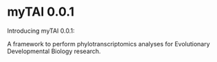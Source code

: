 myTAI 0.0.1
===========

Introducing myTAI 0.0.1:

A framework to perform phylotranscriptomics analyses for Evolutionary Developmental Biology research.